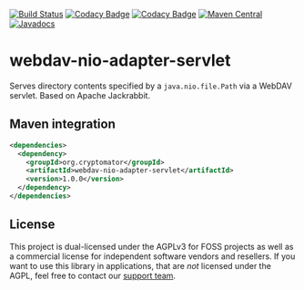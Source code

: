 [![Build Status](https://github.com/cryptomator/webdav-nio-adapter-servlet/workflows/Build/badge.svg)](https://github.com/cryptomator/webdav-nio-adapter-servlet/actions?query=workflow%3ABuild)
[![Codacy Badge](https://api.codacy.com/project/badge/Grade/007ac329c42a4d36aa69e0c10cfc1b8a)](https://www.codacy.com/gh/cryptomator/webdav-nio-adapter-servlet/dashboard)
[![Codacy Badge](https://api.codacy.com/project/badge/Coverage/007ac329c42a4d36aa69e0c10cfc1b8a)](https://www.codacy.com/gh/cryptomator/webdav-nio-adapter-servlet/dashboard)
[![Maven Central](https://img.shields.io/maven-central/v/org.cryptomator/webdav-nio-adapter-servlet.svg?maxAge=86400)](https://repo1.maven.org/maven2/org/cryptomator/webdav-nio-adapter-servlet/)
[![Javadocs](http://www.javadoc.io/badge/org.cryptomator/webdav-nio-adapter-servlet.svg)](http://www.javadoc.io/doc/org.cryptomator/webdav-nio-adapter-servlet)

# webdav-nio-adapter-servlet
Serves directory contents specified by a `java.nio.file.Path` via a WebDAV servlet. Based on Apache Jackrabbit.

## Maven integration

```xml
<dependencies>
  <dependency>
    <groupId>org.cryptomator</groupId>
    <artifactId>webdav-nio-adapter-servlet</artifactId>
    <version>1.0.0</version>
  </dependency>
</dependencies>
```

## License

This project is dual-licensed under the AGPLv3 for FOSS projects as well as a commercial license for independent software vendors and resellers. If you want to use this library in applications, that are *not* licensed under the AGPL, feel free to contact our [support team](https://cryptomator.org/help/).
